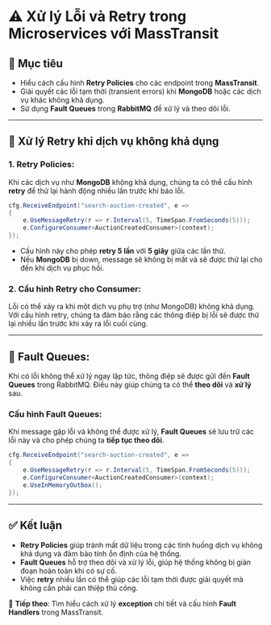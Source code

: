 # ⚠️ Xử lý Lỗi và Retry trong Microservices với MassTransit

## 🎯 Mục tiêu

- Hiểu cách cấu hình **Retry Policies** cho các endpoint trong **MassTransit**.
- Giải quyết các lỗi tạm thời (transient errors) khi **MongoDB** hoặc các dịch vụ khác không khả dụng.
- Sử dụng **Fault Queues** trong **RabbitMQ** để xử lý và theo dõi lỗi.

---

## 🔄 Xử lý Retry khi dịch vụ không khả dụng

### **1. Retry Policies**:
Khi các dịch vụ như **MongoDB** không khả dụng, chúng ta có thể cấu hình **retry** để thử lại hành động nhiều lần trước khi báo lỗi.
```csharp
cfg.ReceiveEndpoint("search-auction-created", e =>
{
    e.UseMessageRetry(r => r.Interval(5, TimeSpan.FromSeconds(5)));
    e.ConfigureConsumer<AuctionCreatedConsumer>(context);
});
```

- Cấu hình này cho phép **retry 5 lần** với **5 giây** giữa các lần thử.
- Nếu **MongoDB** bị down, message sẽ không bị mất và sẽ được thử lại cho đến khi dịch vụ phục hồi.

### **2. Cấu hình Retry cho Consumer**:
Lỗi có thể xảy ra khi một dịch vụ phụ trợ (như MongoDB) không khả dụng.
Với cấu hình retry, chúng ta đảm bảo rằng các thông điệp bị lỗi sẽ được thử lại nhiều lần trước khi xảy ra lỗi cuối cùng.

---

## 🚨 **Fault Queues**: 

Khi có lỗi không thể xử lý ngay lập tức, thông điệp sẽ được gửi đến **Fault Queues** trong RabbitMQ. Điều này giúp chúng ta có thể **theo dõi** và **xử lý** sau.

### **Cấu hình Fault Queues**:
Khi message gặp lỗi và không thể được xử lý, **Fault Queues** sẽ lưu trữ các lỗi này và cho phép chúng ta **tiếp tục theo dõi**.

```csharp
cfg.ReceiveEndpoint("search-auction-created", e =>
{
    e.UseMessageRetry(r => r.Interval(5, TimeSpan.FromSeconds(5)));
    e.ConfigureConsumer<AuctionCreatedConsumer>(context);
    e.UseInMemoryOutbox();
});
```

---

## ✅ Kết luận

- **Retry Policies** giúp tránh mất dữ liệu trong các tình huống dịch vụ không khả dụng và đảm bảo tính ổn định của hệ thống.
- **Fault Queues** hỗ trợ theo dõi và xử lý lỗi, giúp hệ thống không bị gián đoạn hoàn toàn khi có sự cố.
- Việc **retry** nhiều lần có thể giúp các lỗi tạm thời được giải quyết mà không cần phải can thiệp thủ công.

📌 **Tiếp theo**: Tìm hiểu cách xử lý **exception** chi tiết và cấu hình **Fault Handlers** trong MassTransit.